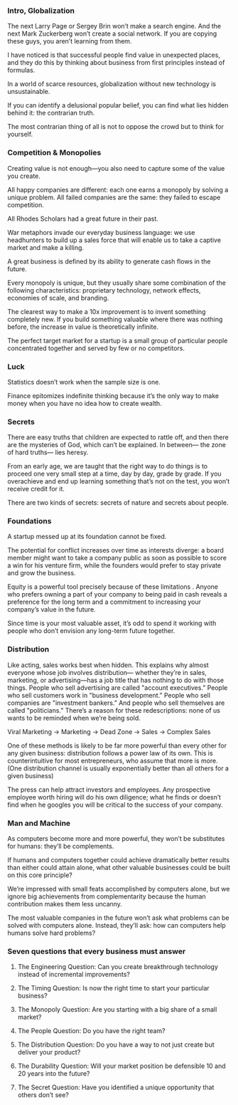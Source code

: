 ### Intro, Globalization

The next Larry Page or Sergey Brin won’t make a search engine. And the next Mark Zuckerberg won’t create a social network. If you are copying these guys, you aren’t learning from them.

I have noticed is that successful people find value in unexpected places, and they do this by thinking about business from first principles instead of formulas.

In a world of scarce resources, globalization without new technology is unsustainable.

If you can identify a delusional popular belief, you can find what lies hidden behind it: the contrarian truth.

The most contrarian thing of all is not to oppose the crowd but to think for yourself.

### Competition & Monopolies

Creating value is not enough—you also need to capture some of the value you create.

All happy companies are different: each one earns a monopoly by solving a unique problem. All failed companies are the same: they failed to escape competition.

All Rhodes Scholars had a great future in their past.

War metaphors invade our everyday business language: we use headhunters to build up a sales force that will enable us to take a captive market and make a killing.

A great business is defined by its ability to generate cash flows in the future.

Every monopoly is unique, but they usually share some combination of the following characteristics: proprietary technology, network effects, economies of scale, and branding.

The clearest way to make a 10x improvement is to invent something completely new. If you build something valuable where there was nothing before, the increase in value is theoretically infinite.

The perfect target market for a startup is a small group of particular people concentrated together and served by few or no competitors.

### Luck

Statistics doesn’t work when the sample size is one.

Finance epitomizes indefinite thinking because it’s the only way to make money when you have no idea how to create wealth.

### Secrets

There are easy truths that children are expected to rattle off, and then there are the mysteries of God, which can’t be explained. In between— the zone of hard truths— lies heresy.

From an early age, we are taught that the right way to do things is to proceed one very small step at a time, day by day, grade by grade. If you overachieve and end up learning something that’s not on the test, you won’t receive credit for it.

There are two kinds of secrets: secrets of nature and secrets about people.

### Foundations

A startup messed up at its foundation cannot be fixed.

The potential for conflict increases over time as interests diverge: a board member might want to take a company public as soon as possible to score a win for his venture firm, while the founders would prefer to stay private and grow the business.

Equity is a powerful tool precisely because of these limitations . Anyone who prefers owning a part of your company to being paid in cash reveals a preference for the long term and a commitment to increasing your company’s value in the future.

Since time is your most valuable asset, it’s odd to spend it working with people who don’t envision any long-term future together.

### Distribution

Like acting, sales works best when hidden. This explains why almost everyone whose job involves distribution— whether they’re in sales, marketing, or advertising—has a job title that has nothing to do with those things. People who sell advertising are called "account executives.” People who sell customers work in "business development.” People who sell companies are "investment bankers.” And people who sell themselves are called "politicians.” There’s a reason for these redescriptions: none of us wants to be reminded when we’re being sold.

Viral Marketing -> Marketing -> Dead Zone -> Sales -> Complex Sales

One of these methods is likely to be far more powerful than every other for any given business: distribution follows a power law of its own. This is counterintuitive for most entrepreneurs, who assume that more is more. (One distribution channel is usually exponentially better than all others for a given business)

The press can help attract investors and employees. Any prospective employee worth hiring will do his own diligence; what he finds or doesn’t find when he googles you will be critical to the success of your company.

### Man and Machine

As computers become more and more powerful, they won’t be substitutes for humans: they’ll be complements.

If humans and computers together could achieve dramatically better results than either could attain alone, what other valuable businesses could be built on this core principle?

We’re impressed with small feats accomplished by computers alone, but we ignore big achievements from complementarity because the human contribution makes them less uncanny.

The most valuable companies in the future won’t ask what problems can be solved with computers alone. Instead, they’ll ask: how can computers help humans solve hard problems?

### Seven questions that every business must answer

1. The Engineering Question: Can you create breakthrough technology instead of incremental improvements? 

2. The Timing Question: Is now the right time to start your particular business? 

3. The Monopoly Question: Are you starting with a big share of a small market? 

4. The People Question: Do you have the right team? 

5. The Distribution Question: Do you have a way to not just create but deliver your product? 

6. The Durability Question: Will your market position be defensible 10 and 20 years into the future? 

7. The Secret Question: Have you identified a unique opportunity that others don’t see?